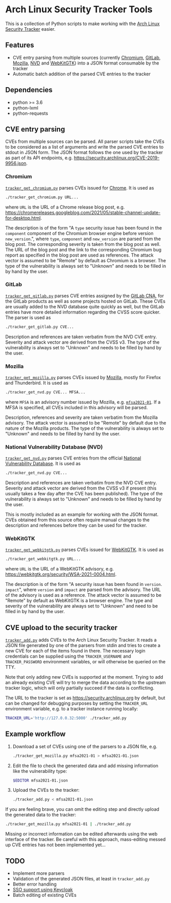 # Arch Linux Security Tracker Tools

This is a collection of Python scripts to make working with the [Arch Linux
Security Tracker](https://github.com/archlinux/arch-security-tracker) easier.

## Features

* CVE entry parsing from multiple sources (currently
  [Chromium](#chromium), [GitLab](#gitlab), [Mozilla](#mozilla),
  [NVD](#national-vulnerability-database-nvd) and [WebKitGTK](#webkitgtk)) into
  a JSON format consumable by the tracker
* Automatic batch addition of the parsed CVE entries to the tracker

## Dependencies

* python >= 3.6
* python-lxml
* python-requests

## CVE entry parsing

CVEs from multiple sources can be parsed. All parser scripts take the CVEs to
be considered as a list of arguments and write the parsed CVE entries to stdout
in JSON form. The JSON format follows the one used by the tracker as part of
its API endpoints, e.g. <https://security.archlinux.org/CVE-2019-9956.json>.

### Chromium

[`tracker_get_chromium.py`](tracker_get_chromium.py) parses CVEs issued for
[Chrome](https://chromereleases.googleblog.com/). It is used as

```sh
./tracker_get_chromium.py URL...
```

where `URL` is the URL of a Chrome release blog post, e.g.
<https://chromereleases.googleblog.com/2021/05/stable-channel-update-for-desktop.html>.

The description is of the form "A `type` security issue has been found in the
`component` component of the Chromium browser engine before version
`new_version`.", where `type`, `component` and `new_version` are parsed from
the blog post. The corresponding severity is taken from the blog post as well.
The URL of the blog post and the link to the corresponding Chromium bug report
as specified in the blog post are used as references. The attack vector is
assumed to be "Remote" by default as Chromium is a browser. The type of the
vulnerability is always set to "Unknown" and needs to be filled in by hand by
the user.

### GitLab

[`tracker_get_gitlab.py`](tracker_get_gitlab.py) parses CVE entries assigned by
the [GitLab CNA](https://gitlab.com/gitlab-org/cves), for the GitLab products
as well as some projects hosted on GitLab. These CVEs are usually added to the
NVD database quite quickly as well, but the GitLab entries have more detailed
information regarding the CVSS score quicker. The parser is used as

```sh
./tracker_get_gitlab.py CVE...
```

Description and references are taken verbatim from the NVD CVE entry. Severity
and attack vector are derived from the CVSS v3. The type of the vulnerability
is always set to "Unknown" and needs to be filled by hand by the user.

### Mozilla

[`tracker_get_mozilla.py`](tracker_get_mozilla.py) parses CVEs issued by
[Mozilla](https://www.mozilla.org/en-US/security/advisories/), mostly for
Firefox and Thunderbird. It is used as

```sh
./tracker_get_nvd.py CVE... MFSA...
```

where `MFSA` is an advisory number issued by Mozilla, e.g.
[`mfsa2021-01`](https://www.mozilla.org/en-US/security/advisories/mfsa2021-01/).
If a MFSA is specified, all CVEs included in this advisory will be parsed.

Description, references and severity are taken verbatim from the Mozilla
advisory. The attack vector is assumed to be "Remote" by default due to the
nature of the Mozilla products. The type of the vulnerability is always set to
"Unknown" and needs to be filled by hand by the user.

### National Vulnerability Database (NVD)

[`tracker_get_nvd.py`](tracker_get_nvd.py) parses CVE entries from the official
[National Vulnerability Database](https://nvd.nist.gov/). It is used
as

```sh
./tracker_get_nvd.py CVE...
```

Description and references are taken verbatim from the NVD CVE entry. Severity
and attack vector are derived from the CVSS v3 if present (this usually takes a
few day after the CVE has been published). The type of the vulnerability is
always set to "Unknown" and needs to be filled by hand by the user.

This is mostly included as an example for working with the JSON format. CVEs
obtained from this source often require manual changes to the description and
references before they can be used for the tracker.

### WebKitGTK

[`tracker_get_webkitgtk.py`](tracker_get_webkitgtk.py) parses CVEs issued for
[WebKitGTK](https://webkitgtk.org/security.html). It is used as

```sh
./tracker_get_webkitgtk.py URL...
```

where `URL` is the URL of a WebKitGTK advisory, e.g.
<https://webkitgtk.org/security/WSA-2021-0004.html>.

The description is of the form "A security issue has been found in `version`.
`impact`", where `version` and `impact` are parsed from the advisory. The URL
of the advisory is used as a reference. The attack vector is assumed to be
"Remote" by default as WebKitGTK is a browser engine. The type and severity of
the vulnerability are always set to "Unknown" and need to be filled in by hand
by the user.

## CVE upload to the security tracker

[`tracker_add.py`](tracker_add.py) adds CVEs to the Arch Linux Security
Tracker. It reads a JSON file generated by one of the parsers from stdin and
tries to create a new CVE for each of the items found in there. The necessary
login credentials can be supplied using the `TRACKER_USERNAME` and
`TRACKER_PASSWORD` environment variables, or will otherwise be queried on the
TTY.

Note that only adding new CVEs is supported at the moment. Trying to add an
already existing CVE will try to merge the data according to the upstream
tracker logic, which will only partially succeed if the data is conflicting.

The URL to the tracker is set as <https://security.archlinux.org> by default,
but can be changed for debugging purposes by setting the `TRACKER_URL`
environment variable, e.g. to a tracker instance running locally:

```sh
TRACKER_URL='http://127.0.0.32:5000' ./tracker_add.py
```

## Example workflow

1. Download a set of CVEs using one of the parsers to a JSON file, e.g.

    ```sh
    ./tracker_get_mozilla.py mfsa2021-01 > mfsa2021-01.json
    ```

2. Edit the file to check the generated data and add missing information like
the vulnerability type:

    ```sh
    $EDITOR mfsa2021-01.json
    ```

3. Upload the CVEs to the tracker:

    ```sh
    ./tracker_add.py < mfsa2021-01.json
    ```

If you are feeling brave, you can omit the editing step and directly upload the
generated data to the tracker:

```sh
./tracker_get_mozilla.py mfsa2021-01 | ./tracker_add.py
```

Missing or incorrect information can be edited afterwards using the web
interface of the tracker. Be careful with this approach, mass-editing messed up
CVE entries has not been implemented yet...

## TODO

* Implement more parsers
* Validation of the generated JSON files, at least in `tracker_add.py`
* Better error handling
* [SSO support using Keycloak](https://github.com/archlinux/arch-security-tracker/pull/181)
* Batch editing of existing CVEs
